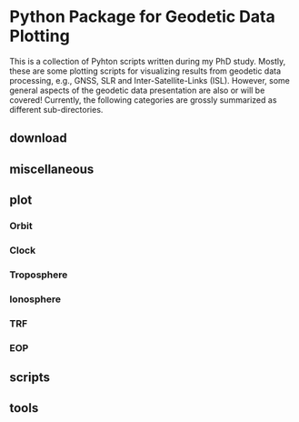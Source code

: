 # Python Package for Geodetic Data Plotting
This is a collection of Pyhton scripts written during my PhD study. Mostly, these are some plotting scripts for visualizing results from geodetic data processing, e.g., GNSS, SLR and Inter-Satellite-Links (ISL). However, some general aspects of the geodetic data presentation are also or will be covered! Currently, the following categories are grossly summarized as different sub-directories.

## download

## miscellaneous

## plot
### Orbit
### Clock
### Troposphere
### Ionosphere
### TRF
### EOP

## scripts

## tools
